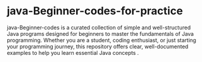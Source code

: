 # java-Beginner-codes-for-practice
java-Beginner-codes is a curated collection of simple and well-structured Java programs designed for beginners to master the fundamentals of Java programming. Whether you are a student, coding enthusiast, or just starting your programming journey, this repository offers clear, well-documented examples to help you learn essential Java concepts .
